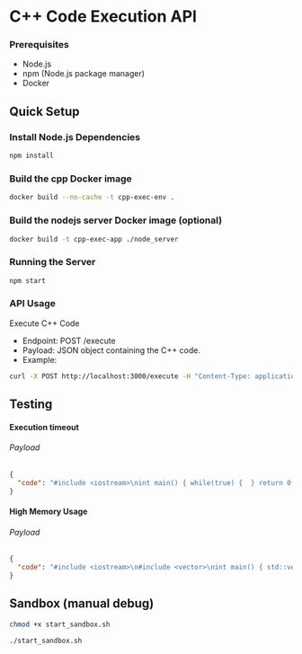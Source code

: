 # C++ Code Execution API

### Prerequisites

- Node.js
- npm (Node.js package manager)
- Docker

## Quick Setup

### Install Node.js Dependencies

```bash
npm install
```

### Build the cpp Docker image

```bash
docker build --no-cache -t cpp-exec-env .
```

### Build the nodejs server Docker image (optional)

```bash
docker build -t cpp-exec-app ./node_server
```

### Running the Server

```bash
npm start
```

### API Usage

Execute C++ Code
- Endpoint: POST /execute
- Payload: JSON object containing the C++ code.
- Example:
```bash
curl -X POST http://localhost:3000/execute -H "Content-Type: application/json" -d "{\"code\":\"#include <iostream>\\nint main() { std::cout << \\\"Hello World\\\" << std::endl; return 0; }\"}"
```

## Testing

#### Execution timeout
###### Payload
```json
{
  "code": "#include <iostream>\nint main() { while(true) {  } return 0; }"
}
```

#### High Memory Usage
###### Payload
```json
{
  "code": "#include <iostream>\n#include <vector>\nint main() { std::vector<int> v(100000000); return 0; }"
}
```

## Sandbox (manual debug)

```bash
chmod +x start_sandbox.sh
```

```bash
./start_sandbox.sh
```